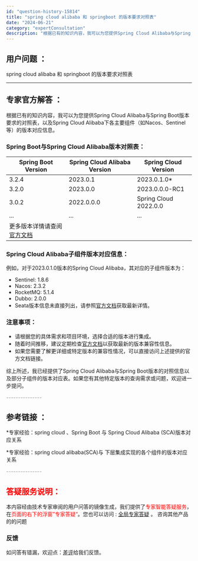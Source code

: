 ```yaml
---
id: "question-history-15814"
title: "spring cloud alibaba 和 springboot 的版本要求对照表"
date: "2024-06-21"
category: "expertConsultation"
description: "根据已有的知识内容，我可以为您提供Spring Cloud Alibaba与Spring Boot版本要求的对照表，以及Spring Cloud Alibaba下各主要组件（如Nacos、Sentinel等）的版本对应信息。### Spring Boot与Spring Cloud Alibaba版本"
---
```


## 用户问题 ： 
 spring cloud alibaba 和 springboot 的版本要求对照表  

---------------
## 专家官方解答 ：

根据已有的知识内容，我可以为您提供Spring Cloud Alibaba与Spring Boot版本要求的对照表，以及Spring Cloud Alibaba下各主要组件（如Nacos、Sentinel等）的版本对应信息。

### Spring Boot与Spring Cloud Alibaba版本对照表：

| **Spring Boot Version** | **Spring Cloud Alibaba Version** | **Spring Cloud Version** |
| --- | --- | --- |
| 3.2.4 | 2023.0.1 | 2023.0.1.0* |
| 3.2.0 | 2023.0.0 | 2023.0.0.0-RC1 |
| 3.0.2 | 2022.0.0.0 | Spring Cloud 2022.0.0 |
| ... | ... | ... |
| 更多版本详情请查阅[官方文档](https://sca.aliyun.com/docs/2023/overview/version-explain/) |

### Spring Cloud Alibaba子组件版本对应信息：

例如，对于2023.0.1.0版本的Spring Cloud Alibaba，其对应的子组件版本为：
- Sentinel: 1.8.6
- Nacos: 2.3.2
- RocketMQ: 5.1.4
- Dubbo: 2.0.0
- Seata版本信息未直接列出，请参照[官方文档](https://sca.aliyun.com/docs/2023/overview/version-explain/)获取最新详情。

### 注意事项：
- 请根据您的具体需求和项目环境，选择合适的版本进行集成。
- 随着时间推移，建议定期检查[官方文档](https://sca.aliyun.com/docs/2023/overview/version-explain/)以获取最新的版本兼容性信息。
- 如果您需要了解更详细或特定版本的兼容性情况，可以直接访问上述提供的官方文档链接。

综上所述，我已经提供了Spring Cloud Alibaba与Spring Boot版本的对照信息以及部分子组件的版本对应表。如果您有其他特定版本的查询需求或问题，欢迎进一步提问。


<font color="#949494">---------------</font> 


## 参考链接 ：

*专家经验：spring cloud 、Spring Boot 与 Spring Cloud Alibaba (SCA)版本对应关系 
 
 *专家经验：spring cloud alibaba(SCA)与 下层集成实现的各个组件的版本对应关系 


 <font color="#949494">---------------</font> 
 


## <font color="#FF0000">答疑服务说明：</font> 

本内容经由技术专家审阅的用户问答的镜像生成，我们提供了<font color="#FF0000">专家智能答疑服务</font>，在<font color="#FF0000">页面的右下的浮窗”专家答疑“</font>。您也可以访问 : [全局专家答疑](https://answer.opensource.alibaba.com/docs/intro) 。 咨询其他产品的的问题

### 反馈
如问答有错漏，欢迎点：[差评](https://ai.nacos.io/user/feedbackByEnhancerGradePOJOID?enhancerGradePOJOId=15833)给我们反馈。
